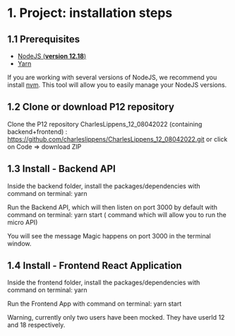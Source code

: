 
# 1. Project: installation steps

## 1.1 Prerequisites

- [NodeJS (**version 12.18**)](https://nodejs.org/en/)
- [Yarn](https://yarnpkg.com/)

If you are working with several versions of NodeJS, we recommend you install [nvm](https://github.com/nvm-sh/nvm). This tool will allow you to easily manage your NodeJS versions.

## 1.2 Clone or download P12 repository

Clone the P12 repository CharlesLippens_12_08042022 (containing backend+frontend) : https://github.com/charleslippens/CharlesLippens_12_08042022.git or click on Code => download ZIP

## 1.3 Install - Backend API

Inside the backend folder, install the packages/dependencies with command on terminal: yarn

Run the Backend API, which will then listen on port 3000 by default with command on terminal: yarn start ( command which will allow you to run the micro API)

You will see the message Magic happens on port 3000 in the terminal window.

## 1.4 Install - Frontend React Application

Inside the frontend folder, install the packages/dependencies with command on terminal: yarn

Run the Frontend App with command on terminal: yarn start

Warning, currently only two users have been mocked. They have userId 12 and 18 respectively.
